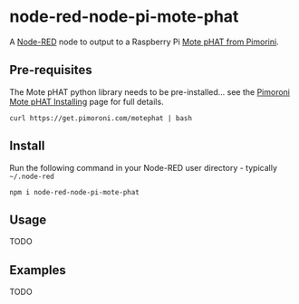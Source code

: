 node-red-node-pi-mote-phat
============================

A <a href="http://nodered.org" target="_new">Node-RED</a> node to output to a
Raspberry Pi <a href="https://shop.pimoroni.com/products/mote-phat" target="_new">Mote pHAT from Pimorini</a>.

Pre-requisites
--------------

The Mote pHAT python library needs to be pre-installed... see the
<a href="https://github.com/pimoroni/mote-phat#installing" target="_new">
Pimoroni Mote pHAT Installing</a> page for full details.

    curl https://get.pimoroni.com/motephat | bash

Install
-------

Run the following command in your Node-RED user directory - typically `~/.node-red`

    npm i node-red-node-pi-mote-phat

Usage
-----

TODO

Examples
--------

TODO